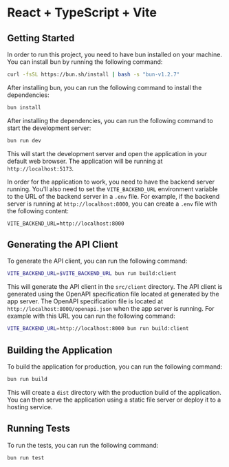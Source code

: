 # React + TypeScript + Vite

## Getting Started

In order to run this project, you need to have bun installed on your machine. You can install bun by running the following command:

```bash
curl -fsSL https://bun.sh/install | bash -s "bun-v1.2.7"
```
After installing bun, you can run the following command to install the dependencies:

```bash
bun install
```
After installing the dependencies, you can run the following command to start the development server:

```bash
bun run dev
```
This will start the development server and open the application in your default web browser. The application will be running at `http://localhost:5173`.

In order for the application to work, you need to have the backend server running. You'll also need to set the `VITE_BACKEND_URL` environment variable to the URL of the backend server in a `.env` file. For example, if the backend server is running at `http://localhost:8000`, you can create a `.env` file with the following content:

```env
VITE_BACKEND_URL=http://localhost:8000
```


## Generating the API Client
To generate the API client, you can run the following command:

```bash
VITE_BACKEND_URL=$VITE_BACKEND_URL bun run build:client
```
This will generate the API client in the `src/client` directory. The API client is generated using the OpenAPI specification file located at generated by the app server. The OpenAPI specification file is located at `http://localhost:8000/openapi.json` when the app server is running. For example with this URL you can run the following command:

```bash
VITE_BACKEND_URL=http://localhost:8000 bun run build:client
```

## Building the Application
To build the application for production, you can run the following command:

```bash
bun run build
```
This will create a `dist` directory with the production build of the application. You can then serve the application using a static file server or deploy it to a hosting service.

## Running Tests
To run the tests, you can run the following command:

```bash
bun run test
```
